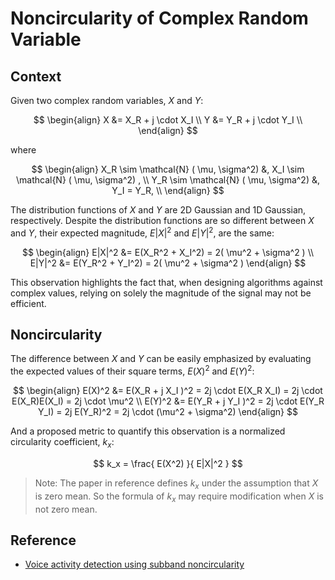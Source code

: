 # Noncircularity of Complex Random Variable
## Context

Given two complex random variables, $X$ and $Y$:

$$
\begin{align}
X &= X_R + j \cdot X_I \\
Y &= Y_R + j \cdot Y_I \\
\end{align}
$$

where

$$
\begin{align}
X_R \sim \mathcal{N} ( \mu, \sigma^2) &, X_I \sim \mathcal{N} ( \mu, \sigma^2) , \\
Y_R \sim \mathcal{N} ( \mu, \sigma^2) &, Y_I = Y_R, \\
\end{align}
$$

The distribution functions of $X$ and $Y$ are 2D Gaussian and 1D Gaussian, respectively. Despite the distribution functions are so different between $X$ and $Y$, their expected magnitude, $E|X|^2$ and $E|Y|^2$, are the same:

$$
\begin{align}
E|X|^2 &= E(X_R^2 + X_I^2) = 2( \mu^2 + \sigma^2 ) \\
E|Y|^2 &= E(Y_R^2 + Y_I^2) = 2( \mu^2 + \sigma^2 )
\end{align}
$$

This observation highlights the fact that, when designing algorithms against complex values, relying on solely the magnitude of the signal may not be efficient.

## Noncircularity

The difference between $X$ and $Y$ can be easily emphasized by evaluating the expected values of their square terms, $E(X)^2$ and $E(Y)^2$:

$$
\begin{align}
E(X)^2 &= E(X_R + j X_I )^2 = 2j \cdot E(X_R X_I) = 2j \cdot E(X_R)E(X_I) = 2j \cdot \mu^2 \\
E(Y)^2 &= E(Y_R + j Y_I )^2  = 2j \cdot E(Y_R Y_I) = 2j E(Y_R)^2 = 2j \cdot (\mu^2 + \sigma^2)
\end{align}
$$

And a proposed metric to quantify this observation is a normalized circularity coefficient, $k_x$:

$$
k_x = \frac{ E(X^2) }{ E|X|^2 }
$$

> Note: The paper in reference defines $k_x$ under the assumption that $X$ is zero mean. So the formula of $k_x$ may require modification when $X$ is not zero mean.

## Reference

* [Voice activity detection using subband noncircularity](http://ieeexplore.ieee.org/stamp/stamp.jsp?arnumber=7178823) 